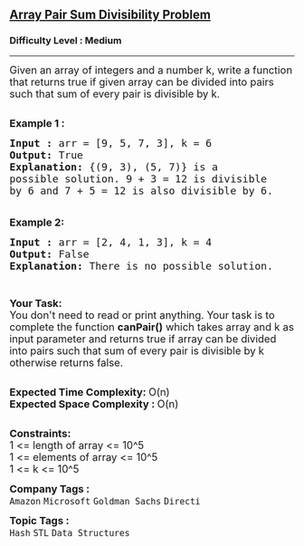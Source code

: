 <h2><a href="https://practice.geeksforgeeks.org/problems/array-pair-sum-divisibility-problem3257/1?page=3&difficulty[]=1&status[]=unsolved&sortBy=submissions">Array Pair Sum Divisibility Problem</a></h2><h3>Difficulty Level : Medium</h3><hr><div class="problems_problem_content__Xm_eO"><p><span style="font-size:18px">Given an array of integers and a number k, write a function that returns true if given array can be divided into pairs such that sum of every pair is divisible by k.</span><br>
&nbsp;</p>

<p><span style="font-size:18px"><strong>Example 1 :</strong></span></p>

<pre><span style="font-size:18px"><strong>Input : </strong>arr = [9, 5, 7, 3], k = 6
<strong>Output: </strong>True
<strong>Explanation: </strong>{(9, 3), (5, 7)} is a 
possible solution. 9 + 3 = 12 is divisible
by 6 and 7 + 5 = 12 is also divisible by 6.

</span></pre>

<p><span style="font-size:18px"><strong>Example 2:</strong></span></p>

<pre><span style="font-size:18px"><strong>Input : </strong>arr = [2, 4, 1, 3], k = 4
<strong>Output: </strong>False
<strong>Explanation: </strong>There is no possible solution.</span>
</pre>

<p>&nbsp;</p>

<p><span style="font-size:18px"><strong>Your Task:</strong><br>
You don't need to read or print anything. Your task is to complete the function&nbsp;<strong>canPair()</strong>&nbsp;which takes array and k as input parameter and returns true if array can be divided into pairs such that sum of every pair is divisible by k otherwise returns false.</span><br>
&nbsp;</p>

<p><span style="font-size:18px"><strong>Expected Time Complexity:&nbsp;</strong>O(n)<br>
<strong>Expected Space Complexity :&nbsp;</strong>O(n)</span><br>
&nbsp;</p>

<p><span style="font-size:18px"><strong>Constraints:</strong><br>
1 &lt;= length of array &lt;= 10^5<br>
1 &lt;= elements of array &lt;= 10^5<br>
1 &lt;= k &lt;= 10^5</span></p>
</div><p><span style=font-size:18px><strong>Company Tags : </strong><br><code>Amazon</code>&nbsp;<code>Microsoft</code>&nbsp;<code>Goldman Sachs</code>&nbsp;<code>Directi</code>&nbsp;<br><p><span style=font-size:18px><strong>Topic Tags : </strong><br><code>Hash</code>&nbsp;<code>STL</code>&nbsp;<code>Data Structures</code>&nbsp;